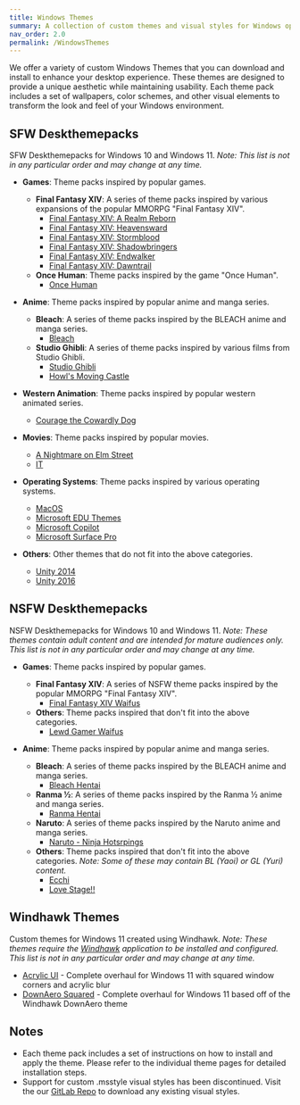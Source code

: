 ```yaml
---
title: Windows Themes
summary: A collection of custom themes and visual styles for Windows operating systems.
nav_order: 2.0
permalink: /WindowsThemes
---
```


We offer a variety of custom Windows Themes that you can download and install to enhance your desktop experience. These themes are designed to provide a unique aesthetic while maintaining usability. Each theme pack includes a set of wallpapers, color schemes, and other visual elements to transform the look and feel of your Windows environment.

## SFW Deskthemepacks

SFW Deskthemepacks for Windows 10 and Windows 11. *Note: This list is not in any particular order and may change at any time.*

- **Games**: Theme packs inspired by popular games.

    - **Final Fantasy XIV**: A series of theme packs inspired by various expansions of the popular MMORPG "Final Fantasy XIV".
        - [Final Fantasy XIV: A Realm Reborn](https://the-back-room.info/WindowsThemes/Deskthemepacks/FFXIVARealmReborn)
        - [Final Fantasy XIV: Heavensward](https://the-back-room.info/WindowsThemes/Deskthemepacks/FFXIVHeavensward)
        - [Final Fantasy XIV: Stormblood](https://the-back-room.info/WindowsThemes/Deskthemepacks/FFXIVStormblood)
        - [Final Fantasy XIV: Shadowbringers](https://the-back-room.info/WindowsThemes/Deskthemepacks/FFXIVShadowbringers)
        - [Final Fantasy XIV: Endwalker](https://the-back-room.info/WindowsThemes/Deskthemepacks/FFXIVEW)
        - [Final Fantasy XIV: Dawntrail](https://the-back-room.info/WindowsThemes/Deskthemepacks/FFXIVDawntrail)
    - **Once Human**: Theme packs inspired by the game "Once Human".
        - [Once Human](https://the-back-room.info/WindowsThemes/Deskthemepacks/OnceHuman)

- **Anime**: Theme packs inspired by popular anime and manga series.
    
    - **Bleach**: A series of theme packs inspired by the BLEACH anime and manga series.
        - [Bleach](https://the-back-room.info/WindowsThemes/Deskthemepacks/BLEACH)
    - **Studio Ghibli**: A series of theme packs inspired by various films from Studio Ghibli.
        - [Studio Ghibli](https://the-back-room.info/WindowsThemes/Deskthemepacks/StudioGhibli)
        - [Howl's Moving Castle](https://the-back-room.info/WindowsThemes/Deskthemepacks/HowlsMovingCastle)

- **Western Animation**: Theme packs inspired by popular western animated series.

    - [Courage the Cowardly Dog](https://the-back-room.info/WindowsThemes/Deskthemepacks/CourageTCD)

- **Movies**: Theme packs inspired by popular movies.

    - [A Nightmare on Elm Street](https://the-back-room.info/WindowsThemes/Deskthemepacks/ANightmareOnElmStreet)
    - [IT](https://the-back-room.info/WindowsThemes/Deskthemepacks/IT)

- **Operating Systems**: Theme packs inspired by various operating systems.

    - [MacOS](https://the-back-room.info/WindowsThemes/Deskthemepacks/MacOS)
    - [Microsoft EDU Themes](https://the-back-room.info/WindowsThemes/Deskthemepacks/MicrosoftEDUThemes)
    - [Microsoft Copilot](https://the-back-room.info/WindowsThemes/Deskthemepacks/MicrosoftCopilot)
    - [Microsoft Surface Pro](https://the-back-room.info/WindowsThemes/Deskthemepacks/MicrosoftSurfacePro)

- **Others**: Other themes that do not fit into the above categories.

    - [Unity 2014](https://the-back-room.info/WindowsThemes/Deskthemepacks/Unity2014)
    - [Unity 2016](https://the-back-room.info/WindowsThemes/Deskthemepacks/Unity2016)


## NSFW Deskthemepacks

NSFW Deskthemepacks for Windows 10 and Windows 11. *Note: These themes contain adult content and are intended for mature audiences only. This list is not in any particular order and may change at any time.*

- **Games**: Theme packs inspired by popular games.

    - **Final Fantasy XIV**: A series of NSFW theme packs inspired by the popular MMORPG "Final Fantasy XIV".
        - [Final Fantasy XIV Waifus](https://the-back-room.info/WindowsThemes/Deskthemepacks/FinalFantasyXIVWaifus)
    - **Others**: Theme packs inspired that don't fit into the above categories.
        - [Lewd Gamer Waifus](https://the-back-room.info/WindowsThemes/Deskthemepacks/LewdGamerWaifus)

- **Anime**: Theme packs inspired by popular anime and manga series.

    - **Bleach**: A series of theme packs inspired by the BLEACH anime and manga series.
        - [Bleach Hentai](https://the-back-room.info/WindowsThemes/Deskthemepacks/BLEACHHentai)
    - **Ranma ½**: A series of theme packs inspired by the Ranma ½ anime and manga series.
        - [Ranma Hentai](https://the-back-room.info/WindowsThemes/Deskthemepacks/RanmaHentai)
    - **Naruto**: A series of theme packs inspired by the Naruto anime and manga series.
        - [Naruto - Ninja Hotsrpings](https://the-back-room.info/WindowsThemes/Deskthemepacks/NarutoNinjaHotsprings)
    - **Others**: Theme packs inspired that don't fit into the above categories. *Note: Some of these may contain BL (Yaoi) or GL (Yuri) content.*
        - [Ecchi](https://the-back-room.info/WindowsThemes/Deskthemepacks/Ecchi)
        - [Love Stage!!](https://the-back-room.info/WindowsThemes/Deskthemepacks/LoveStage)

## Windhawk Themes

Custom themes for Windows 11 created using Windhawk. *Note: These themes require the [Windhawk](https://windhawk.net) application to be installed and configured. This list is not in any particular order and may change at any time.*

- [Acrylic UI](https://the-back-room.info/WindowsThemes/WindhawkThemes/AcrylicUI) - Complete overhaul for Windows 11 with squared window corners and acrylic blur
- [DownAero Squared](https://the-back-room.info/WindowsThemes/WindhawkThemes/DownAeroSquared) - Complete overhaul for Windows 11 based off of the Windhawk DownAero theme

## Notes

- Each theme pack includes a set of instructions on how to install and apply the theme. Please refer to the individual theme pages for detailed installation steps.
- Support for custom .msstyle visual styles has been discontinued. Visit the our [GitLab Repo](https://gitlab.com/the-back-room/) to download any existing visual styles.